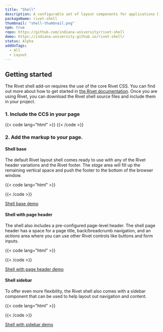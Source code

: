 ```yaml
---
title: "Shell"
description: A configurable set of layout components for applications build using Rivet
packageName: rivet-shell
thumbnail: "shell-thumbnail.png"
npm: true
repo: https://github.com/indiana-university/rivet-shell
demo: https://indiana-university.github.io/rivet-shell/
status: Alpha
addOnTags:
  - All
  - Layout
---
```

## Getting started
The Rivet shell add-on requires the use of the core Rivet CSS. You can find out more about how to get started in [the Rivet documentation](https://rivet.iu.edu/components/). Once you are using Rivet, you can download the Rivet shell source files and include them in your project.

### 1. Include the CCS in your page
{{< code lang="html" >}}<link rel="stylesheet" href="dist/css/rivet-shell.min.css">
{{< /code >}}

### 2. Add the markup to your page.

#### Shell base
The default Rivet layout shell comes ready to use with any of the Rivet header variations and the Rivet footer. The _stage_ area will fill up the remaining vertical space and push the footer to the bottom of the browser window.

{{< code lang="html" >}}<div class="rvt-shell">
  <div class="rvt-shell__stage">
    <!-- Main content "Stage" -->
  </div>
</div>
{{< /code >}}

[Shell base demo](https://indiana-university.github.io/rivet-shell/rivet-shell-empty)

#### Shell with page header
The shell also includes a pre-configured page-level header. The shell page header has a space for a page title, back/breadcrumb navigation, and an _actions_ area where you can use other Rivet controls like buttons and form inputs.

{{< code lang="html" >}}<div class="rvt-shell">
  <div class="rvt-shell__stage">
    <div class="rivet-page-header">
      <!-- Page header content -->
    </div>
    <div class="rvt-p-all-md">
      <!-- Main content "Stage" -->
    </div>
  </div>
</div>
{{< /code >}}

[Shell with page header demo](https://indiana-university.github.io/rivet-shell/rivet-shell-page-header-only)

#### Shell sidebar
To offer even more flexibility, the Rivet shell also comes with a sidebar component that can be used to help layout out navigation and content.

{{< code lang="html" >}}<div class="rvt-shell">
  <div class="rvt-shell__sidebar">
    <!-- Sidebar content -->
  </div>
  <div class="rvt-shell__stage rvt-p-all-md">
    <!-- Main content "Stage" -->
  </div>
</div>
{{< /code >}}

[Shell with sidebar demo](https://indiana-university.github.io/rivet-shell/rivet-shell-sidebar/index.html)